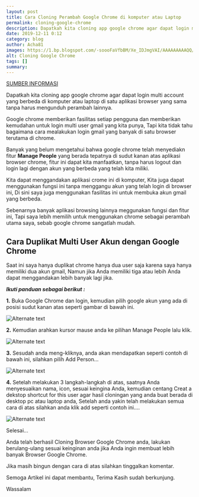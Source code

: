 ```yaml
---
layout: post
title: Cara Cloning Perambah Google Chrome di komputer atau Laptop
permalink: cloning-google-chrome
description: Dapatkah kita cloning app google chrome agar dapat login multi account yang berbeda di komputer atau laptop di satu aplikasi browser yang sama tanpa harus mengunduh perambah lainnya.
date: 2019-12-11 0:12
category: blog
author: Acha81
images: https://1.bp.blogspot.com/-soooFaVfbBM/Xe_IDJmgVAI/AAAAAAAAAQQ/DhrL_LZPeXIStKaW7pmT2EQXL0o3PMN4gCLcBGAsYHQ/s1600/Cara%2BCloning%2BBrowser%2BGoogle%2BChrome%2BPc%2B-%2BArazseo.png
alt: Cloning Google Chrome
tags: []
summary: 
---
```

[SUMBER INFORMASI](https://arazseo.blogspot.com/2019/11/cloning-google-chrome.html)

Dapatkah kita cloning app google chrome agar dapat login multi account yang berbeda di komputer atau laptop di satu aplikasi browser yang sama tanpa harus mengunduh perambah lainnya.

Google chrome memberikan fasilitas setiap pengguna dan memberikan kemudahan untuk login multi user gmail yang kita punya, Tapi kita tidak tahu bagaimana cara mealakukan login gmail yang banyak di satu browser terutama di chrome.

Banyak yang belum mengetahui bahwa google chrome telah menyediakn fitur **Manage People** yang berada tepatnya di sudut kanan atas aplikasi browser chrome, fitur ini dapat kita manfaatkan, tanpa harus logout dan login lagi dengan akun yang berbeda yang telah kita miliki.

Kita dapat menggandakan aplikasi crome ini di komputer, Kita juga dapat menggunakan fungsi ini tanpa menggangu akun yang telah login di browser ini, Di sini saya juga menggunakan fasilitas ini untuk membuka akun gmail yang berbeda.

Sebenarnya banyak aplikasi browsing lainnya meggunakan fungsi dan fitur ini, Tapi saya lebih memilih untuk menggunakan chrome sebagai perambah utama saya, sebab google chrome sangatlah mudah.

## Cara Duplikat Multi User Akun dengan Google Chrome

Saat ini saya hanya duplikat chrome hanya dua user saja karena saya hanya memiliki dua akun gmail, Namun jika Anda memiliki tiga atau lebih Anda dapat menggandakan lebih banyak lagi jika.

***Ikuti panduan sebagai berikut :***

__1.__ Buka Google Chrome dan login, kemudian pilih google akun yang ada di posisi sudut kanan atas seperti gambar di bawah ini.

![Alternate text](https://1.bp.blogspot.com/-o3g5MoIm9vo/Xb5oe1LHy3I/AAAAAAAAAHY/E-RzaFfXtFQ4bxHNRdJEtqG7QkzaDn0XACEwYBhgL/s1600/Untitled1.png)

__2.__ Kemudian arahkan kursor mause anda ke pilihan Manage People lalu klik.

![Alternate text](https://1.bp.blogspot.com/-ZWiPUZFWRHA/Xb56zK7shWI/AAAAAAAAAIM/qGokQNmn_Gcc9JF_e_3WN3HM4bXtnTywACLcBGAsYHQ/s1600/Cara%2BCloning%2BBrowser%2BGoogle%2BChrome2.png)

__3.__ Sesudah anda meng-kliknya, anda akan mendapatkan seperti contoh di bawah ini, silahkan pilih Add Person...

![Alternate text](https://1.bp.blogspot.com/-YyPsVTqkZjs/Xb5oeqMoCMI/AAAAAAAAAHQ/avNqWT_IpqoyFFcd6pytM8u1utt8Qo0qwCEwYBhgL/s1600/Untitled2.png)

__4.__ Setelah melakukan 3 langkah-langkah di atas, saatnya Anda menyesuaikan nama, icon, sesuai keingina Anda, kemudian centang Creat a dekstop shortcut for this user agar hasil cloningan yang anda buat berada di desktop pc atau laptop anda, Setelah anda yakin telah melakukan semua cara di atas silahkan anda klik add seperti contoh ini....

![Alternate text](https://1.bp.blogspot.com/-ElAmz7mbXCA/Xb5ofj8qSBI/AAAAAAAAAHY/_FgfCmhz3J8fuqHmM7u0SspQWjEGCMMVACEwYBhgL/s1600/Untitled3.png)

Selesai...

Anda telah berhasil Cloning Browser Google Chrome anda, lakukan berulang-ulang sesuai keinginan anda jika Anda ingin membuat lebih banyak Browser Google Chrome.

Jika masih bingun dengan cara di atas silahkan tinggalkan komentar.

Semoga Artikel ini dapat membantu, Terima Kasih sudah berkunjung.

Wassalam
